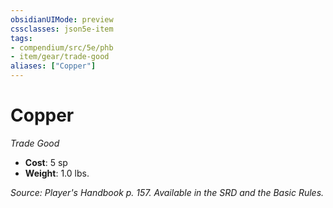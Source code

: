 ```yaml
---
obsidianUIMode: preview
cssclasses: json5e-item
tags:
- compendium/src/5e/phb
- item/gear/trade-good
aliases: ["Copper"]
---
```

# Copper
*Trade Good*  

- **Cost**: 5 sp
- **Weight**: 1.0 lbs.

*Source: Player's Handbook p. 157. Available in the SRD and the Basic Rules.*